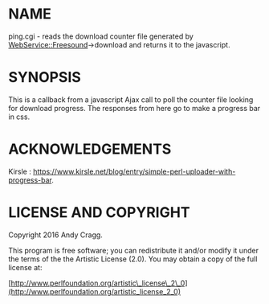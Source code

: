 # NAME

ping.cgi - reads the download counter file generated by [WebService::Freesound](https://metacpan.org/pod/WebService::Freesound)->download and returns it to the javascript.

# SYNOPSIS

This is a callback from a javascript Ajax call to poll the
counter file looking for download progress. The responses
from here go to make a progress bar in css.

# ACKNOWLEDGEMENTS

Kirsle : https://www.kirsle.net/blog/entry/simple-perl-uploader-with-progress-bar.

# LICENSE AND COPYRIGHT

Copyright 2016 Andy Cragg.

This program is free software; you can redistribute it and/or modify it
under the terms of the the Artistic License (2.0). You may obtain a
copy of the full license at:

[http://www.perlfoundation.org/artistic\_license\_2\_0](http://www.perlfoundation.org/artistic_license_2_0)
